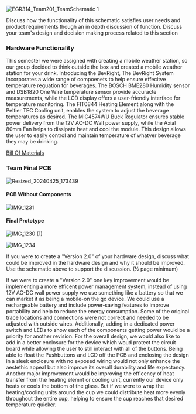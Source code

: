 ![EGR314_Team201_TeamSchematic 1](https://github.com/EGR-314-Team-201/EGR-314-Team-201/assets/156974933/fad725d7-cb15-40a9-99fd-68837a511370)


Discuss how the functionality of this schematic satisfies user needs and product requirements though an in depth discussion of function.
Discuss your team's design and decision making process related to this section

### Hardware Functionality
This semester we were assigned with creating a mobile weather station, so our group decided to think outside the box and created a mobile weather station for your drink. Introducing the BevRight, The BevRight System incorporates a wide range of compoenets to help ensure effecitve temperature reguation for beverages. The BOSCH BME280 Humidity sensor and DSB1820 One Wire temperature sensor provide accuracte measurements, while the LCD display offers a user-friendly interface for temperature monitoring. The FIT0844 Heating Element along with the Peltier TEC Cooling unit, enables the system to adjust the beverage temperatures as desired. The MIC4574WU Buck Regulator ensures stable power delivery from the 12V AC-DC Wall power supply, while the Axial 80mm Fan helps to dissipate heat and cool the module. This design allows the user to easily control and maintain temperature of whatver beverage they may be drinking.







[Bill Of Materials](/Checkpoint2/Bill_of_Materials.pdf)


### Team Final PCB
![Resized_20240425_173439](https://github.com/EGR-314-Team-201/EGR-314-Team-201/assets/156974933/c8b822ca-5a4a-4210-929f-9941cdda1393)

#### PCB Without Components
![IMG_1231](https://github.com/EGR-314-Team-201/EGR-314-Team-201/assets/156974933/bd8c12b8-8d1d-426e-8115-28a43e108205)




#### Final Prototype
![IMG_1230 (1)](https://github.com/EGR-314-Team-201/EGR-314-Team-201/assets/156974933/8edec8d2-95a4-45e5-810d-136949d0143d)


![IMG_1234](https://github.com/EGR-314-Team-201/EGR-314-Team-201/assets/156974933/48f5e141-ac27-422a-8f7d-0ec0b015ca49)




If you were to create a "Version 2.0" of your hardware design, discuss what could be improved in the hardware design and why it should be improved. Use the schematic above to support the discussion. (½ page minimum)

If we were to create a "Version 2.0" one key improvement would be implementing a more efficent power management system, instead of using 12V AC-DC wall power supply we use something like a battery so that we can market it as being a mobile-on the go device. We could use a rechargeable battery and include power-saving features to improve portability and help to reduce the energy consumption. Some of the original trace locations and connections were not correct and needed to be adjusted with outside wires. Additionally, adding in a dedicated power switch and LEDs to show each of the components getting power would be a priority for another revision. For the overall design, we would also like to add in a better enclosure for the device which woud protect the circuit board while allowing the user to still interact with all of the buttons. Being able to float the Pushbuttons and LCD off the PCB and enclosing the design in a sleek enclosure with no exposed wiring would not only enhance the aestethic appeal but also improve its overall durability and life expectancy. Another major improvement would be improving the efficency of heat transfer from the heating elemnt or cooling unit, currently our device only heats or cools the bottom of the glass. But if we were to wrap the heating/cooling units around the cup we could distribute heat more evenly throughout the entire cup, helping to ensure the cup reaches that desired temperature quicker.
